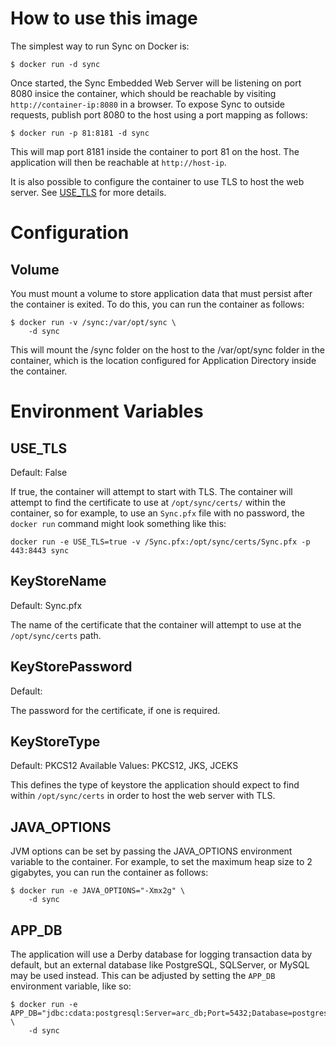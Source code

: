 # How to use this image
The simplest way to run Sync on Docker is:
```
$ docker run -d sync
```
Once started, the Sync Embedded Web Server will be listening on port 8080 insice the container, which should be reachable by visiting ```http://container-ip:8080``` in a browser. To expose Sync to outside requests, publish port 8080 to the host using a port mapping as follows:
```
$ docker run -p 81:8181 -d sync
```
This will map port 8181 inside the container to port 81 on the host. The application will then be reachable at ```http://host-ip```. 

It is also possible to configure the container to use TLS to host the web server. See [USE_TLS](#USE_TLS) for more details.
 
# Configuration
## Volume
You must mount a volume to store application data that must persist after the container is exited. To do this, you can run the container as follows:
```
$ docker run -v /sync:/var/opt/sync \
    -d sync
```
This will mount the /sync folder on the host to the /var/opt/sync folder in the container, which is the location configured for Application Directory inside the container. 

# Environment Variables
## USE_TLS
Default: False

If true, the container will attempt to start with TLS. The container will attempt to find the certificate to use at ```/opt/sync/certs/``` within the container, so for example, to use an ```Sync.pfx``` file with no password, the `docker run` command might look something like this:

```
docker run -e USE_TLS=true -v /Sync.pfx:/opt/sync/certs/Sync.pfx -p 443:8443 sync
```

## KeyStoreName
Default: Sync.pfx

The name of the certificate that the container will attempt to use at the ```/opt/sync/certs``` path.

## KeyStorePassword
Default:

The password for the certificate, if one is required.

## KeyStoreType
Default: PKCS12
Available Values: PKCS12, JKS, JCEKS

This defines the type of keystore the application should expect to find within ```/opt/sync/certs``` in order to host the web server with TLS.

## JAVA_OPTIONS
JVM options can be set by passing the JAVA_OPTIONS environment variable to the container. For example, to set the maximum heap size to 2 gigabytes, you can run the container as follows:
```
$ docker run -e JAVA_OPTIONS="-Xmx2g" \
    -d sync
```

## APP_DB
The application will use a Derby database for logging transaction data by default, but an external database like PostgreSQL, SQLServer, or MySQL may be used instead. This can be adjusted by setting the ```APP_DB``` environment variable, like so:
```
$ docker run -e APP_DB="jdbc:cdata:postgresql:Server=arc_db;Port=5432;Database=postgres;User=postgres;Password=mysecretpassword;" \
    -d sync
``` 